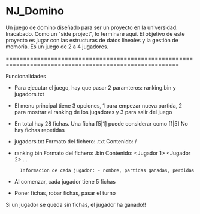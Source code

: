 # NJ_Domino

Un juego de domino diseñado para ser un proyecto en la universidad. Inacabado.
Como un "side project", lo terminaré aquí. El objetivo de este proyecto es jugar con las estructuras de datos lineales y la
gestión de memoria. Es un juego de 2 a 4 jugadores.

========================================================================================================

Funcionalidades

- Para ejecutar el juego, hay que pasar 2 paramteros: ranking.bin y jugadors.txt
- El menu principal tiene 3 opciones, 1 para empezar nueva partida, 2 para mostrar el ranking de los jugadores y 3 para salir del juego
- En total hay 28 fichas. Una ficha [5|1] puede considerar como  [1|5]
  No hay fichas repetidas
- jugadors.txt
        Formato del fichero: .txt
        Contenido:
              <numero de jugadores>
              <nombre del jugador>/<orden en partida>
- ranking.bin
        Formato del fichero: .bin
        Contenido:
              <numero de jugadores>
              <Jugador 1>
              <Jugador 2>
                .
                .
              <Jugador n>
        
        Informacion de cada jugador: - nombre, partidas ganadas, perdidas
 
- Al comenzar, cada jugador tiene 5 fichas
- Poner fichas, robar fichas, pasar el turno

Si un jugador se queda sin fichas, el jugador ha ganado!!
